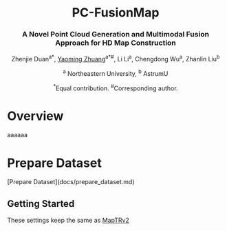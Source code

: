 <div align="center">
<h1>PC-FusionMap</h1>
<h3>A Novel Point Cloud Generation
and Multimodal Fusion Approach for HD Map
Construction</h3>




Zhenjie Duan<sup>a*</sup>, 
[Yaoming Zhuang](http://faculty.neu.edu.cn/zhuangyaoming/)<sup>a*#</sup>, 
Li Li<sup>a</sup>,
Chengdong Wu<sup>a</sup>,
Zhanlin Liu<sup>b</sup>

<sup>a</sup> Northeastern University, 
<sup>b</sup> AstrumU

<sup>*</sup>Equal contribution. <sup>#</sup>Corresponding author.

<div align="left">
<h1>Overview</h1>
aaaaaa

<div align="left">
<h1>Prepare Dataset</h1>
[Prepare Dataset](docs/prepare_dataset.md)

## Getting Started

These settings keep the same as [MapTRv2](https://github.com/hustvl/MapTR/tree/maptrv2)







